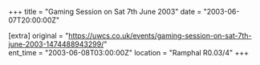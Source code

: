 +++
title = "Gaming Session on Sat 7th June 2003"
date = "2003-06-07T20:00:00Z"

[extra]
original = "https://uwcs.co.uk/events/gaming-session-on-sat-7th-june-2003-1474488943299/"    
ent_time = "2003-06-08T03:00:00Z"
location = "Ramphal R0.03/4"
+++



